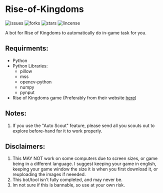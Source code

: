 # Rise-of-Kingdoms

![issues](https://img.shields.io/github/issues/merciful-lol/Rise-of-Kingdoms)
![forks](https://img.shields.io/github/forks/merciful-lol/Rise-of-Kingdoms)
![stars](https://img.shields.io/github/stars/merciful-lol/Rise-of-Kingdoms)
![lincense](https://img.shields.io/github/license/merciful-lol/Rise-of-Kingdoms)

A bot for Rise of Kingdoms to automatically do in-game task for you.

## Requirments:
- Python
- Python Libraries:
  - pillow
  - mss
  - opencv-python
  - numpy
  - pynput
- Rise of Kingdoms game (Preferably from their website [here](https://rok.lilith.com/en))

## Notes:
1. If you use the "Auto Scout" feature, please send all you scouts out to explore before-hand for it to work properly.

## Disclaimers:
1. This MAY NOT work on some computers due to screen sizes, or game being in a different language. I suggest keeping your game in english, keeping your game window the size it is when you first download it, or reuploading the images if neeeded.
2. This bot/tool isn't fully completed, and may never be.
3. Im not sure if this is bannable, so use at your own risk.